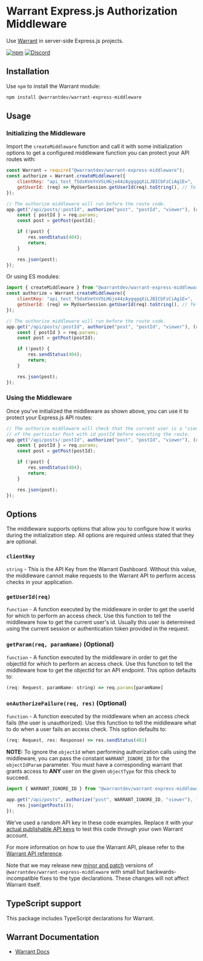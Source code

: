 # Warrant Express.js Authorization Middleware

Use [Warrant](https://warrant.dev/) in server-side Express.js projects.

[![npm](https://img.shields.io/npm/v/@warrantdev/warrant-express-middleware)](https://www.npmjs.com/package/@warrantdev/warrant-express-middleware)
[![Discord](https://img.shields.io/discord/865661082203193365?label=discord)](https://discord.gg/QNCMKWzqET)

## Installation

Use `npm` to install the Warrant module:

```sh
npm install @warrantdev/warrant-express-middleware
```

## Usage

### Initializing the Middleware
Import the `createMiddleware` function and call it with some initialization options to get a configured middleware function you can protect your API routes with:
```js
const Warrant = require("@warrantdev/warrant-express-middleware");
const authorize = Warrant.createMiddleware({
    clientKey: "api_test_f5dsKVeYnVSLHGje44zAygqgqXiLJBICbFzCiAg1E=",
    getUserId: (req) => MyUserSession.getUserId(req).toString(), // Tell the middleware how to get the current user in your API
});

// The authorize middleware will run before the route code.
app.get("/api/posts/:postId", authorize("post", "postId", "viewer"), (req, res) => {
    const { postId } = req.params;
    const post = getPost(postId);

    if (!post) {
        res.sendStatus(404);
        return;
    }

    res.json(post);
});
```
Or using ES modules:
```js
import { createMiddleware } from "@warrantdev/warrant-express-middleware";
const authorize = Warrant.createMiddleware({
    clientKey: "api_test_f5dsKVeYnVSLHGje44zAygqgqXiLJBICbFzCiAg1E=",
    getUserId: (req) => MyUserSession.getUserId(req).toString(), // Tell the middleware how to get the current user in your API
});

// The authorize middleware will run before the route code.
app.get("/api/posts/:postId", authorize("post", "postId", "viewer"), (req, res) => {
    const { postId } = req.params;
    const post = getPost(postId);

    if (!post) {
        res.sendStatus(404);
        return;
    }

    res.json(post);
});
```

### Using the Middleware
Once you've initialized the middleware as shown above, you can use it to protect your Express.js API routes:
```js
// The authorize middleware will check that the current user is a "viewer"
// of the particular Post with id postId before executing the route.
app.get("/api/posts/:postId", authorize("post", "postId", "viewer"), (req, res) => {
    const { postId } = req.params;
    const post = getPost(postId);

    if (!post) {
        res.sendStatus(404);
        return;
    }

    res.json(post);
});
```

## Options
The middleware supports options that allow you to configure how it works during the initialization step. All options are required unless stated that they are optional.

### `clientKey`
`string` - This is the API Key from the Warrant Dashboard. Without this value, the middleware cannot make requests to the Warrant API to perform access checks in your application.

### `getUserId(req)`
`function` - A function executed by the middleware in order to get the userId for which to perform an access check. Use this function to tell the middleware how to get the current user's id. Usually this user is determined using the current session or authentication token provided in the request.

### `getParam(req, paramName)` (Optional)
`function` - A function executed by the middleware in order to get the objectId for which to perform an access check. Use this function to tell the middleware how to get the objectId for an API endpoint. This option defaults to:
```js
(req: Request, paramName: string) => req.params[paramName]
```

### `onAuthorizeFailure(req, res)` (Optional)
`function` - A function executed by the middleware when an access check fails (the user is unauthorized). Use this function to tell the middleware what to do when a user fails an access check. This option defaults to:
```js
(req: Request, res: Response) => res.sendStatus(401)
```

**NOTE:** To ignore the `objectId` when performing authorization calls using the middleware, you can pass the constant `WARRANT_IGNORE_ID` for the `objectIdParam` parameter. You must have a corresponding warrant that grants access to **ANY** user on the given `objectType` for this check to succeed.
```js
import { WARRANT_IGNORE_ID } from "@warrantdev/warrant-express-middleware";

app.get("/api/posts", authorize("post", WARRANT_IGNORE_ID, "viewer"), (req, res) => {
    res.json(getPosts());
});
```

We’ve used a random API key in these code examples. Replace it with your
[actual publishable API keys](https://app.warrant.dev) to
test this code through your own Warrant account.

For more information on how to use the Warrant API, please refer to the
[Warrant API reference](https://docs.warrant.dev).

Note that we may release new [minor and patch](https://semver.org/) versions of
`@warrantdev/warrant-express-middleware` with small but backwards-incompatible fixes to the type
declarations. These changes will not affect Warrant itself.

## TypeScript support

This package includes TypeScript declarations for Warrant.

## Warrant Documentation

- [Warrant Docs](https://docs.warrant.dev/)
